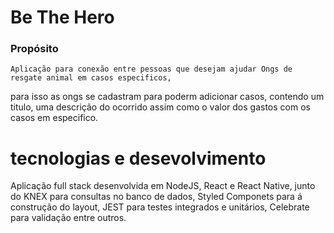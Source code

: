# Be The Hero
  ### Propósito
    Aplicação para conexão entre pessoas que desejam ajudar Ongs de resgate animal em casos especificos, 
para isso as ongs se cadastram para poderm adicionar casos, contendo um titulo, uma descrição do ocorrido 
assim como o valor dos gastos com os casos em especifico.
# tecnologias e desevolvimento
  Aplicação full stack desenvolvida em NodeJS, React e React Native, junto do KNEX para consultas no banco de dados, 
Styled Componets para á construção do layout, JEST para testes integrados e unitários, Celebrate para validação entre outros.
